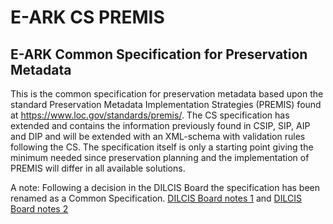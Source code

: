 E-ARK CS PREMIS
=================

## E-ARK Common Specification for Preservation Metadata

This is the common specification for preservation metadata based upon the standard Preservation Metadata Implementation Strategies (PREMIS) found at https://www.loc.gov/standards/premis/. The CS specification has extended and contains the information previously found in CSIP, SIP, AIP and DIP and will be extended with an XML-schema with validation rules following the CS. The specification itself is only a starting point giving the minimum needed since preservation planning and the implementation of PREMIS will differ in all available solutions. 

A note: Following a decision in the DILCIS Board the specification has been renamed as a Common Specification. [DILCIS Board notes 1](https://github.com/DILCISBoard/GroupDocumentation/blob/master/MeetingNotes/2023/20230815%20DILCIS%20Board.md) and [DILCIS Board notes 2](https://github.com/DILCISBoard/GroupDocumentation/blob/master/MeetingNotes/2023/20230913%20DILCIS%20Board.md)
